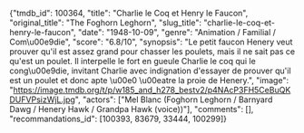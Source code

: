 {"tmdb_id": 100364, "title": "Charlie le Coq et Henry le Faucon", "original_title": "The Foghorn Leghorn", "slug_title": "charlie-le-coq-et-henry-le-faucon", "date": "1948-10-09", "genre": "Animation / Familial / Com\u00e9die", "score": "6.8/10", "synopsis": "Le petit faucon Henery veut prouver qu'il est assez grand pour chasser les poulets, mais il ne sait pas ce qu'est un poulet. Il interpelle le fort en gueule Charlie le coq qui le cong\u00e9die, invitant Charlie avec indignation d'essayer de prouver qu'il est un poulet et donc apte \u00e0 \u00eatre la proie de Henery.", "image": "https://image.tmdb.org/t/p/w185_and_h278_bestv2/p4NAcP3FH5CeBuQKDUFVPsizWjL.jpg", "actors": ["Mel Blanc (Foghorn Leghorn / Barnyard Dawg / Henery Hawk / Grandpa Hawk (voice))"], "comments": [], "recommandations_id": [100393, 83679, 33444, 100299]}